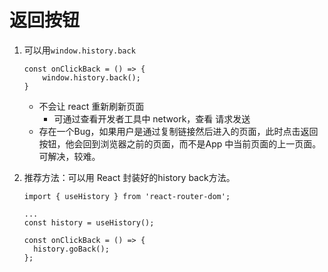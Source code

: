 # 返回按钮

1. 可以用`window.history.back`

    ```tsx
    const onClickBack = () => {
    	window.history.back();
    }
    ```

    - 不会让 react 重新刷新页面
        - 可通过查看开发者工具中 network，查看 请求发送
    - 存在一个Bug，如果用户是通过复制链接然后进入的页面，此时点击返回按钮，他会回到浏览器之前的页面，而不是App 中当前页面的上一页面。可解决，较难。
2. 推荐方法：可以用 React 封装好的history back方法。

    ```tsx
    import { useHistory } from 'react-router-dom';

    ...
    const history = useHistory();

    const onClickBack = () => {
      history.goBack();
    };
    ```